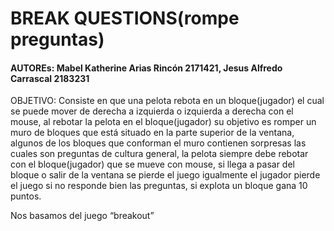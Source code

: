 # BREAK QUESTIONS(rompe preguntas)
#### AUTOREs: Mabel Katherine Arias Rincón 2171421, Jesus Alfredo Carrascal 2183231 

 OBJETIVO: Consiste en que una pelota rebota en un bloque(jugador) el cual se puede mover de derecha a izquierda o izquierda a derecha  con el mouse, al rebotar la pelota en el bloque(jugador) su objetivo es romper un muro de bloques que está situado en la parte superior de la ventana,  algunos de los bloques que conforman el muro  contienen sorpresas las cuales son preguntas de cultura general, la pelota siempre debe rebotar con el bloque(jugador) que se mueve con mouse, si llega a pasar del bloque o salir de la ventana se pierde el juego igualmente el jugador pierde el juego si no responde bien las preguntas, si explota un bloque gana 10 puntos.
 
 Nos basamos del juego “breakout”























